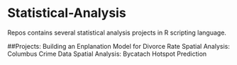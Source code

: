 # Statistical-Analysis
Repos contains several statistical analysis projects in R scripting language.

##Projects:
Building an Enplanation Model for Divorce Rate
Spatial Analysis: Columbus Crime Data
Spatial Analysis: Bycatach Hotspot Prediction
